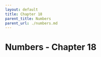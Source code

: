 ```yaml
---
layout: default
title: Chapter 18
parent_title: Numbers
parent_url: ./numbers.md
---
```


# Numbers - Chapter 18
